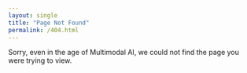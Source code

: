 ```yaml
---
layout: single
title: "Page Not Found"
permalink: /404.html
---
```


Sorry, even in the age of Multimodal AI, we could not find the page you were trying to view.
